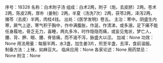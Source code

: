 序号：18328
名称：白术附子汤
组成：白术2两，附子（炮，去皮脐）2两，苍术2两，陈皮2两，厚朴（姜制）2两，半夏（汤洗7次）2两，茯苓2两，泽泻2两，猪苓（去皮）半两，肉桂4钱。
出处：《医学发明》卷五。
主治：寒中。阴盛生内寒，厥气上逆，寒气积于胸中，作中满腹胀，作涎，作清涕，或多溺，足下痛不能任身履地，骨乏无力，喜睡，两丸多冷，时作隐隐而痛，或妄见鬼状，梦亡人，腰、背、胛、眼、腰、脊皆痛，而不渴不泻，脉盛大以涩。
加减：None
功效：None
用法用量：每服半两，水3盏，加生姜3片，煎至半盏，去滓，食前温服。
制备方法：上锉，如麻豆大。
临床应用：None
各家论述：None
用药禁忌：None
附注：None
